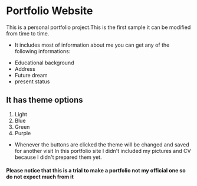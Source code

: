# Portfolio Website

This is a personal portfolio project.This is the first sample it can be modified from time to time.

- It includes most of information about me you can get any of the following informations:

* Educational background
* Address
* Future dream
* present status

## It has theme options

1. Light
2. Blue
3. Green
4. Purple

- Whenever the buttons are clicked the theme will be changed and saved for another visit
  In this portfolio site I didn't included my pictures and CV because I didn't prepared them yet.

#### Please notice that this is a trial to make a portfolio not my official one so do not expect much from it
